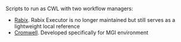 Scripts to run as CWL with two workflow managers:
* [Rabix](https://rabix.io/).  Rabix Executor is no longer maintained but still serves as a lightweight local reference
* [Cromwell](https://cromwell.readthedocs.io/en/develop/).  Developed specifically for MGI environment
